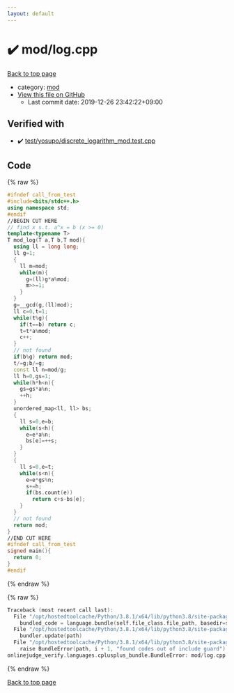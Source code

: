 ```yaml
---
layout: default
---
```


<!-- mathjax config similar to math.stackexchange -->
<script type="text/javascript" async
  src="https://cdnjs.cloudflare.com/ajax/libs/mathjax/2.7.5/MathJax.js?config=TeX-MML-AM_CHTML">
</script>
<script type="text/x-mathjax-config">
  MathJax.Hub.Config({
    TeX: { equationNumbers: { autoNumber: "AMS" }},
    tex2jax: {
      inlineMath: [ ['$','$'] ],
      processEscapes: true
    },
    "HTML-CSS": { matchFontHeight: false },
    displayAlign: "left",
    displayIndent: "2em"
  });
</script>

<script type="text/javascript" src="https://cdnjs.cloudflare.com/ajax/libs/jquery/3.4.1/jquery.min.js"></script>
<script src="https://cdn.jsdelivr.net/npm/jquery-balloon-js@1.1.2/jquery.balloon.min.js" integrity="sha256-ZEYs9VrgAeNuPvs15E39OsyOJaIkXEEt10fzxJ20+2I=" crossorigin="anonymous"></script>
<script type="text/javascript" src="../../assets/js/copy-button.js"></script>
<link rel="stylesheet" href="../../assets/css/copy-button.css" />


# :heavy_check_mark: mod/log.cpp

<a href="../../index.html">Back to top page</a>

* category: <a href="../../index.html#ad148a3ca8bd0ef3b48c52454c493ec5">mod</a>
* <a href="{{ site.github.repository_url }}/blob/master/mod/log.cpp">View this file on GitHub</a>
    - Last commit date: 2019-12-26 23:42:22+09:00




## Verified with

* :heavy_check_mark: <a href="../../verify/test/yosupo/discrete_logarithm_mod.test.cpp.html">test/yosupo/discrete_logarithm_mod.test.cpp</a>


## Code

<a id="unbundled"></a>
{% raw %}
```cpp
#ifndef call_from_test
#include<bits/stdc++.h>
using namespace std;
#endif
//BEGIN CUT HERE
// find x s.t. a^x = b (x >= 0)
template<typename T>
T mod_log(T a,T b,T mod){
  using ll = long long;
  ll g=1;
  {
    ll m=mod;
    while(m){
      g=(ll)g*a%mod;
      m>>=1;
    }
  }
  g=__gcd(g,(ll)mod);
  ll c=0,t=1;
  while(t%g){
    if(t==b) return c;
    t=t*a%mod;
    c++;
  }
  // not found
  if(b%g) return mod;
  t/=g;b/=g;
  const ll n=mod/g;
  ll h=0,gs=1;
  while(h*h<n){
    gs=gs*a%n;
    ++h;
  }
  unordered_map<ll, ll> bs;
  {
    ll s=0,e=b;
    while(s<h){
      e=e*a%n;
      bs[e]=++s;
    }
  }
  {
    ll s=0,e=t;
    while(s<n){
      e=e*gs%n;
      s+=h;
      if(bs.count(e))
        return c+s-bs[e];
    }
  }
  // not found
  return mod;
}
//END CUT HERE
#ifndef call_from_test
signed main(){
  return 0;
}
#endif

```
{% endraw %}

<a id="bundled"></a>
{% raw %}
```cpp
Traceback (most recent call last):
  File "/opt/hostedtoolcache/Python/3.8.1/x64/lib/python3.8/site-packages/onlinejudge_verify/docs.py", line 347, in write_contents
    bundled_code = language.bundle(self.file_class.file_path, basedir=self.cpp_source_path)
  File "/opt/hostedtoolcache/Python/3.8.1/x64/lib/python3.8/site-packages/onlinejudge_verify/languages/cplusplus.py", line 63, in bundle
    bundler.update(path)
  File "/opt/hostedtoolcache/Python/3.8.1/x64/lib/python3.8/site-packages/onlinejudge_verify/languages/cplusplus_bundle.py", line 151, in update
    raise BundleError(path, i + 1, "found codes out of include guard")
onlinejudge_verify.languages.cplusplus_bundle.BundleError: mod/log.cpp: line 5: found codes out of include guard

```
{% endraw %}

<a href="../../index.html">Back to top page</a>

